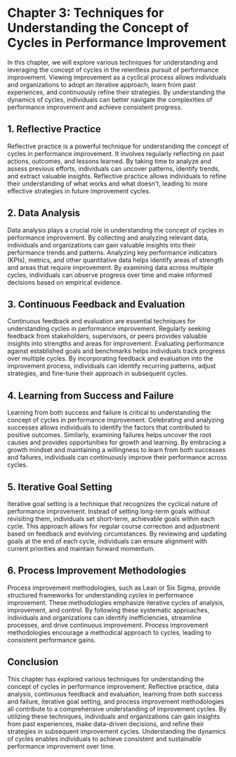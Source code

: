 Chapter 3: Techniques for Understanding the Concept of Cycles in Performance Improvement
========================================================================================

In this chapter, we will explore various techniques for understanding and leveraging the concept of cycles in the relentless pursuit of performance improvement. Viewing improvement as a cyclical process allows individuals and organizations to adopt an iterative approach, learn from past experiences, and continuously refine their strategies. By understanding the dynamics of cycles, individuals can better navigate the complexities of performance improvement and achieve consistent progress.

**1. Reflective Practice**
--------------------------

Reflective practice is a powerful technique for understanding the concept of cycles in performance improvement. It involves regularly reflecting on past actions, outcomes, and lessons learned. By taking time to analyze and assess previous efforts, individuals can uncover patterns, identify trends, and extract valuable insights. Reflective practice allows individuals to refine their understanding of what works and what doesn't, leading to more effective strategies in future improvement cycles.

**2. Data Analysis**
--------------------

Data analysis plays a crucial role in understanding the concept of cycles in performance improvement. By collecting and analyzing relevant data, individuals and organizations can gain valuable insights into their performance trends and patterns. Analyzing key performance indicators (KPIs), metrics, and other quantitative data helps identify areas of strength and areas that require improvement. By examining data across multiple cycles, individuals can observe progress over time and make informed decisions based on empirical evidence.

**3. Continuous Feedback and Evaluation**
-----------------------------------------

Continuous feedback and evaluation are essential techniques for understanding cycles in performance improvement. Regularly seeking feedback from stakeholders, supervisors, or peers provides valuable insights into strengths and areas for improvement. Evaluating performance against established goals and benchmarks helps individuals track progress over multiple cycles. By incorporating feedback and evaluation into the improvement process, individuals can identify recurring patterns, adjust strategies, and fine-tune their approach in subsequent cycles.

**4. Learning from Success and Failure**
----------------------------------------

Learning from both success and failure is critical to understanding the concept of cycles in performance improvement. Celebrating and analyzing successes allows individuals to identify the factors that contributed to positive outcomes. Similarly, examining failures helps uncover the root causes and provides opportunities for growth and learning. By embracing a growth mindset and maintaining a willingness to learn from both successes and failures, individuals can continuously improve their performance across cycles.

**5. Iterative Goal Setting**
-----------------------------

Iterative goal setting is a technique that recognizes the cyclical nature of performance improvement. Instead of setting long-term goals without revisiting them, individuals set short-term, achievable goals within each cycle. This approach allows for regular course correction and adjustment based on feedback and evolving circumstances. By reviewing and updating goals at the end of each cycle, individuals can ensure alignment with current priorities and maintain forward momentum.

**6. Process Improvement Methodologies**
----------------------------------------

Process improvement methodologies, such as Lean or Six Sigma, provide structured frameworks for understanding cycles in performance improvement. These methodologies emphasize iterative cycles of analysis, improvement, and control. By following these systematic approaches, individuals and organizations can identify inefficiencies, streamline processes, and drive continuous improvement. Process improvement methodologies encourage a methodical approach to cycles, leading to consistent performance gains.

**Conclusion**
--------------

This chapter has explored various techniques for understanding the concept of cycles in performance improvement. Reflective practice, data analysis, continuous feedback and evaluation, learning from both success and failure, iterative goal setting, and process improvement methodologies all contribute to a comprehensive understanding of improvement cycles. By utilizing these techniques, individuals and organizations can gain insights from past experiences, make data-driven decisions, and refine their strategies in subsequent improvement cycles. Understanding the dynamics of cycles enables individuals to achieve consistent and sustainable performance improvement over time.
